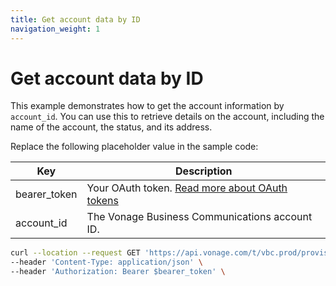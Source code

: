 ```yaml
---
title: Get account data by ID
navigation_weight: 1
---
```


# Get account data by ID

This example demonstrates how to get the account information by `account_id`. You can use this to retrieve details on the account, including the name of the account, the status, and its address.

Replace the following placeholder value in the sample code:

| Key | Description |
| --- | ----------- |
| bearer_token      | Your OAuth token. [Read more about OAuth tokens](/getting-started/create-a-developer-account) |
| account_id        | The Vonage Business Communications account ID. |

``` bash
curl --location --request GET 'https://api.vonage.com/t/vbc.prod/provisioning/v1/api/accounts/$account_id' \
--header 'Content-Type: application/json' \
--header 'Authorization: Bearer $bearer_token' \
```
